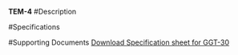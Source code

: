 **TEM-4**
#Description

#Specifications

#Supporting Documents
[Download Specification sheet for GGT-30](/documents/GGT-30.pdf)